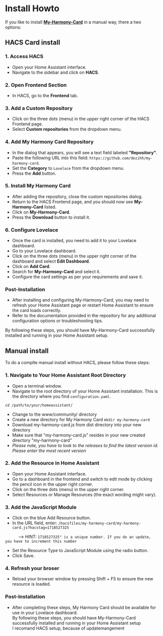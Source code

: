 # Install Howto

If you like to install [**My-Harmony-Card**](https://github.com/dezihh/my-harmony-card/) in a manual way, there a two options:

## HACS Card install

### 1\. Access HACS

*   Open your Home Assistant interface.
*   Navigate to the sidebar and click on **HACS**.

### 2\. Open Frontend Section

*   In HACS, go to the **Frontend** tab.

### 3\. Add a Custom Repository

*   Click on the three dots (menu) in the upper right corner of the HACS Frontend page.
*   Select **Custom repositories** from the dropdown menu.

### 4\. Add My Harmony Card Repository

*   In the dialog that appears, you will see a text field labeled **"Repository"**.
*   Paste the following URL into this field: `https://github.com/dezihh/my-harmony-card`.
*   Set the **Category** to `Lovelace` from the dropdown menu.
*   Press the **Add** button.

### 5\. Install My Harmony Card

*   After adding the repository, close the custom repositories dialog.
*   Return to the HACS Frontend page, and you should now see **My-Harmony-Card** listed.
*   Click on **My-Harmony-Card**.
*   Press the **Download** button to install it.

### 6\. Configure Lovelace

*   Once the card is installed, you need to add it to your Lovelace dashboard.
*   Go to your Lovelace dashboard.
*   Click on the three dots (menu) in the upper right corner of the dashboard and select **Edit Dashboard**.
*   Click on **Add Card**.
*   Search for **My-Harmony-Card** and select it.
*   Configure the card settings as per your requirements and save it.

### Post-Installation

*   After installing and configuring My-Harmony-Card, you may need to refresh your Home Assistant page or restart Home Assistant to ensure the card loads correctly.
*   Refer to the documentation provided in the repository for any additional configuration options or troubleshooting tips.

By following these steps, you should have My-Harmony-Card successfully installed and running in your Home Assistant setup.

## Manual install

To do a complte manual install without HACS, please follow these steps:

### 1\. Navigate to Your Home Assistant Root Directory

*   Open a terminal window.
*   Navigate to the root directory of your Home Assistant installation. This is the directory where you find `configuration.yaml`.

```
cd /path/to/your/homeassistant/
```

*   Change to the www/community/ directory
*   Create a new directory for My Harmony Card ``mkdir my-harmony-card``
*   Download my-harmony-card.js from dist directory into your new directory
*   Make sure that "my-harmony-card.js" resides in your new created directory "my-harmony-card"
*   _Please note, you have to look to the releases to find the latest version id. Please enter the most recent version_

### 2\. Add the Resource in Home Assistant

*   Open your Home Assistant interface.
*   Go to a dashboard in the frontend and switch to edit mode by clicking the pencil icon in the upper right corner.
*   Click on the three dots (menu) in the upper right corner.
*   Select Resources or Manage Resources (the exact wording might vary).

### 3\. Add the JavaScript Module

*   Click on the blue Add Resource button.
*   In the URL field, enter: `/hacsfiles/my-harmony-card/my-harmony-card.js?hacstag=1718527325`

           --> HINT: `1718527325" is a unique number. If you do an update, you have to increment this number`

*   Set the Resource Type to JavaScript Module using the radio button.
*   Click Save.

### 4\. Refresh your broser

*   Reload your browser window by pressing Shift + F5 to ensure the new resource is loaded.

### Post-Installation

*   After completing these steps, My Harmony Card should be available for use in your Lovelace dashboard.  
    By following these steps, you should have My-Harmony-Card successfully installed and running in your Home Assistant setup  
    I recomand HACS setup, because of updatemangement
